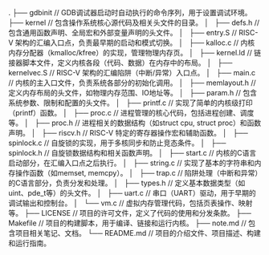 .
├── gdbinit        // GDB调试器启动时自动执行的命令序列，用于设置调试环境。
├── kernel         // 包含操作系统核心源代码及相关头文件的目录。
│   ├── defs.h       // 包含通用函数声明、全局宏和外部变量声明的头文件。
│   ├── entry.S      // RISC-V 架构的汇编入口点，负责最早期的启动和模式切换。
│   ├── kalloc.c     // 内核内存分配器（kmalloc/kfree）的实现，管理物理内存页。
│   ├── kernel.ld    // 链接器脚本文件，定义内核各段（代码、数据）在内存中的布局。
│   ├── kernelvec.S  // RISC-V 架构的汇编陷阱（中断/异常）入口点。
│   ├── main.c       // 内核的主入口文件，负责系统各部分的初始化调用。
│   ├── memlayout.h  // 定义内存布局的头文件，如物理内存范围、IO地址等。
│   ├── param.h      // 包含系统参数、限制和配置的头文件。
│   ├── printf.c      // 实现了简单的内核级打印（printf）函数。
│   ├── proc.c       // 进程管理的核心代码，包括进程创建、调度等。
│   ├── proc.h       // 进程相关的数据结构（如struct cpu, struct proc）和函数声明。
│   ├── riscv.h      // RISC-V 特定的寄存器操作宏和辅助函数。
│   ├── spinlock.c   // 自旋锁的实现，用于多核同步和防止竞态条件。
│   ├── spinlock.h   // 自旋锁数据结构和相关函数声明。
│   ├── start.c      // 内核的C语言启动部分，在汇编入口点之后执行。
│   ├── string.c     // 实现了基本的字符串和内存操作函数（如memset, memcpy）。
│   ├── trap.c       // 陷阱处理（中断和异常）的C语言部分，负责分发和处理。
│   ├── types.h      // 定义基本数据类型（如uint、pde_t等）的头文件。
│   ├── uart.c       // 串口（UART）驱动，用于早期的调试输出和控制台。
│   └── vm.c         // 虚拟内存管理代码，包括页表操作、映射等。
├── LICENSE        // 项目的许可文件，定义了代码的使用和分发条款。
├── Makefile       // 项目的构建脚本，用于编译、链接和运行内核。
├── note.md        // 包含项目相关笔记、文档。
└── README.md      // 项目的介绍文件、项目描述、构建和运行指南。

